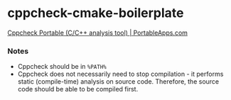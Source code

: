 cppcheck-cmake-boilerplate
==========================
[Cppcheck Portable (C/C++ analysis tool) | PortableApps.com](https://portableapps.com/apps/development/cppcheck-portable)

### Notes
- Cppcheck should be in `%PATH%`
- Cppcheck does not necessarily need to stop compilation - it performs static (compile-time) analysis on source code. Therefore, the source code should be able to be compiled first.
